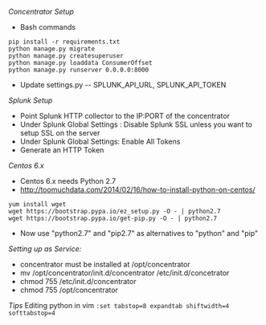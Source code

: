 *Concentrator Setup*

- Bash commands
```{r, engine='bash', count_lines}
pip install -r requirements.txt
python manage.py migrate
python manage.py createsuperuser
python manage.py loaddata ConsumerOffset
python manage.py runserver 0.0.0.0:8000
```

- Update settings.py
-- SPLUNK_API_URL, SPLUNK_API_TOKEN

*Splunk Setup*

 - Point Splunk HTTP collector to the IP:PORT of the concentrator
 - Under Splunk Global Settings : Disable Splunk SSL unless you want to setup SSL on the server
 - Under Splunk Global Settings: Enable All Tokens
 - Generate an HTTP Token
 
*Centos 6.x*

- Centos 6.x needs Python 2.7
- http://toomuchdata.com/2014/02/16/how-to-install-python-on-centos/
```
yum install wget
wget https://bootstrap.pypa.io/ez_setup.py -O - | python2.7
wget https://bootstrap.pypa.io/get-pip.py -O - | python2.7
```


- Now use "python2.7" and "pip2.7" as alternatives to "python" and "pip"

*Setting up as Service:*

- concentrator must be installed at /opt/concentrator
- mv /opt/concentrator/init.d/concentrator /etc/init.d/concetrator
- chmod 755 /etc/init.d/concentrator
- chmod 755 /opt/concentrator 


*Tips*
Editing python in vim
```:set tabstop=8 expandtab shiftwidth=4 softtabstop=4```

